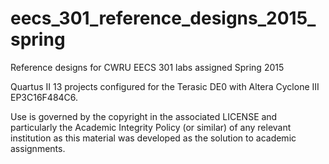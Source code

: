 # eecs_301_reference_designs_2015_spring

Reference designs for CWRU EECS 301 labs assigned Spring 2015

Quartus II 13 projects configured for the Terasic DE0 with Altera Cyclone III EP3C16F484C6.

Use is governed by the copyright in the associated LICENSE and particularly the Academic Integrity Policy (or similar) of any relevant institution as this material was developed as the solution to academic assignments.
